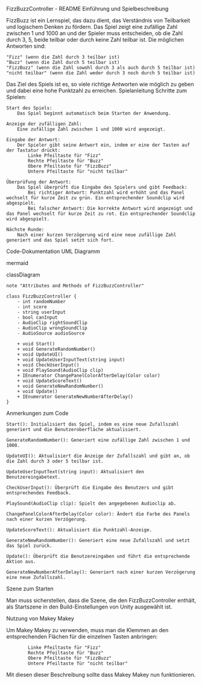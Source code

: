 FizzBuzzController - README
Einführung und Spielbeschreibung

FizzBuzz ist ein Lernspiel, das dazu dient, das Verständnis von Teilbarkeit und logischem Denken zu fördern. Das Spiel zeigt eine zufällige Zahl zwischen 1 und 1000 an und der Spieler muss entscheiden, ob die Zahl durch 3, 5, beide teilbar oder durch keine Zahl teilbar ist. Die möglichen Antworten sind:

    "Fizz" (wenn die Zahl durch 3 teilbar ist)
    "Buzz" (wenn die Zahl durch 5 teilbar ist)
    "FizzBuzz" (wenn die Zahl sowohl durch 3 als auch durch 5 teilbar ist)
    "nicht teilbar" (wenn die Zahl weder durch 3 noch durch 5 teilbar ist)

Das Ziel des Spiels ist es, so viele richtige Antworten wie möglich zu geben und dabei eine hohe Punktzahl zu erreichen.
Spielanleitung
Schritte zum Spielen:

    Start des Spiels:
        Das Spiel beginnt automatisch beim Starten der Anwendung.

    Anzeige der zufälligen Zahl:
        Eine zufällige Zahl zwischen 1 und 1000 wird angezeigt.

    Eingabe der Antwort:
        Der Spieler gibt seine Antwort ein, indem er eine der Tasten auf der Tastatur drückt:
            Linke Pfeiltaste für "Fizz"
            Rechte Pfeiltaste für "Buzz"
            Obere Pfeiltaste für "FizzBuzz"
            Untere Pfeiltaste für "nicht teilbar"

    Überprüfung der Antwort:
        Das Spiel überprüft die Eingabe des Spielers und gibt Feedback:
            Bei richtiger Antwort: Punktzahl wird erhöht und das Panel wechselt für kurze Zeit zu grün. Ein entsprechender Soundclip wird abgespielt.
            Bei falscher Antwort: Die korrekte Antwort wird angezeigt und das Panel wechselt für kurze Zeit zu rot. Ein entsprechender Soundclip wird abgespielt.

    Nächste Runde:
        Nach einer kurzen Verzögerung wird eine neue zufällige Zahl generiert und das Spiel setzt sich fort.
        

Code-Dokumentation
UML Diagramm

mermaid

classDiagram

    note "Attributes and Methods of FizzBuzzController"
    
    class FizzBuzzController {
        - int randomNumber
        - int score
        - string userInput
        - bool canInput
        - AudioClip rightSoundClip
        - AudioClip wrongSoundClip
        - AudioSource audioSource
        
        + void Start()
        + void GenerateRandomNumber()
        + void UpdateUI()
        + void UpdateUserInputText(string input)
        + void CheckUserInput()
        + void PlaySound(AudioClip clip)
        + IEnumerator ChangePanelColorAfterDelay(Color color)
        + void UpdateScoreText()
        + void GenerateNewRandomNumber()
        + void Update()
        + IEnumerator GenerateNewNumberAfterDelay()
    }


Anmerkungen zum Code

    Start(): Initialisiert das Spiel, indem es eine neue Zufallszahl generiert und die Benutzeroberfläche aktualisiert.
    
    GenerateRandomNumber(): Generiert eine zufällige Zahl zwischen 1 und 1000.
    
    UpdateUI(): Aktualisiert die Anzeige der Zufallszahl und gibt an, ob die Zahl durch 3 oder 5 teilbar ist.
    
    UpdateUserInputText(string input): Aktualisiert den Benutzereingabetext.
    
    CheckUserInput(): Überprüft die Eingabe des Benutzers und gibt entsprechendes Feedback.
    
    PlaySound(AudioClip clip): Spielt den angegebenen Audioclip ab.
    
    ChangePanelColorAfterDelay(Color color): Ändert die Farbe des Panels nach einer kurzen Verzögerung.
    
    UpdateScoreText(): Aktualisiert die Punktzahl-Anzeige.
    
    GenerateNewRandomNumber(): Generiert eine neue Zufallszahl und setzt das Spiel zurück.
    
    Update(): Überprüft die Benutzereingaben und führt die entsprechende Aktion aus.
    
    GenerateNewNumberAfterDelay(): Generiert nach einer kurzen Verzögerung eine neue Zufallszahl.
    

Szene zum Starten

Man muss sicherstellen, dass die Szene, die den FizzBuzzController enthält, als Startszene in den Build-Einstellungen von Unity ausgewählt ist.


Nutzung von Makey Makey

Um Makey Makey zu verwenden, muss man die Klemmen an den entsprechenden Flächen für die einzelnen Tasten anbringen:

            Linke Pfeiltaste für "Fizz"
            Rechte Pfeiltaste für "Buzz"
            Obere Pfeiltaste für "FizzBuzz"
            Untere Pfeiltaste für "nicht teilbar"

Mit diesen dieser Beschreibung sollte dass Makey Makey nun funktionieren.
